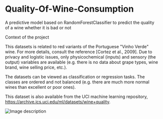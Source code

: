 # Quality-Of-Wine-Consumption
A predictive model based on RandomForestClassifier to predict the quality of a wine whether it is bad or not

Context of the project

This datasets is related to red variants of the Portuguese "Vinho Verde" wine. For more details, consult the reference [Cortez et al., 2009]. Due to privacy and logistic issues, only physicochemical (inputs) and sensory (the output) variables are available (e.g. there is no data about grape types, wine brand, wine selling price, etc.).

The datasets can be viewed as classification or regression tasks. The classes are ordered and not balanced (e.g. there are much more normal wines than excellent or poor ones).

This dataset is also available from the UCI machine learning repository, https://archive.ics.uci.edu/ml/datasets/wine+quality.


![Image description](https://dev-to-uploads.s3.amazonaws.com/uploads/articles/d9adoz66jey1jj3pot7a.jpg)
